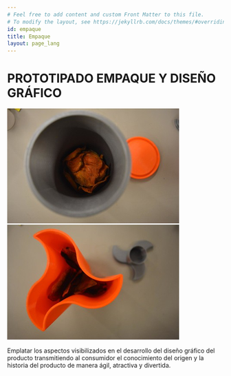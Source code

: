 ```yaml
---
# Feel free to add content and custom Front Matter to this file.
# To modify the layout, see https://jekyllrb.com/docs/themes/#overriding-theme-defaults
id: empaque
title: Empaque
layout: page_lang
---
```

# PROTOTIPADO EMPAQUE Y DISEÑO GRÁFICO

<span class="image fit"><img src="images/empaque/prototipo1.jpg"></span>
<span class="image fit"><img src="images/empaque/prototipo2.jpg"></span> 

Emplatar los aspectos visibilizados en el desarrollo del diseño gráfico del producto transmitiendo al consumidor el conocimiento del origen y la historia del producto de manera ágil, atractiva y divertida.
